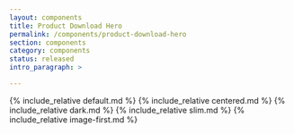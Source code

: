 ```yaml
---
layout: components
title: Product Download Hero
permalink: /components/product-download-hero
section: components
category: components
status: released
intro_paragraph: >

---
```


{% include_relative default.md %}
{% include_relative centered.md %}
{% include_relative dark.md %}
{% include_relative slim.md %}
{% include_relative image-first.md %}
